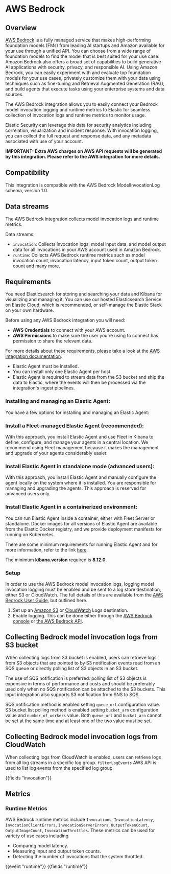 # AWS Bedrock

## Overview

[AWS Bedrock](https://docs.aws.amazon.com/bedrock/index.html) is a fully managed
service that makes high-performing foundation models (FMs) from leading AI
startups and Amazon available for your use through a unified API. You can choose
from a wide range of foundation models to find the model that is best suited for
your use case. Amazon Bedrock also offers a broad set of capabilities to build
generative AI applications with security, privacy, and responsible AI. Using
Amazon Bedrock, you can easily experiment with and evaluate top foundation
models for your use cases, privately customize them with your data using
techniques such as fine-tuning and Retrieval Augmented Generation (RAG), and
build agents that execute tasks using your enterprise systems and data sources.

The AWS Bedrock integration allows you to easily connect your Bedrock model
invocation logging and runtime metrics to Elastic for seamless collection of
invocation logs and runtime metrics to monitor usage. 

Elastic Security can leverage this data for security analytics including
correlation, visualization and incident response. With invocation logging, you
can collect the full request and response data, and any metadata associated with
use of your account.

**IMPORTANT: Extra AWS charges on AWS API requests will be generated by this
integration. Please refer to the AWS integration for more details.**

## Compatibility

This integration is compatible with the AWS Bedrock ModelInvocationLog schema,
version 1.0.


## Data streams

The AWS Bedrock integration collects model invocation logs and runtime metrics.

Data streams:
 - `invocation`: Collects invocation logs, model input data, and model output
   data for all invocations in your AWS account used in Amazon Bedrock.
 - `runtime`: Collects AWS Bedrock runtime metrics such as model invocation
   count, invocation latency, input token count, output token count and many
   more.   

## Requirements

You need Elasticsearch for storing and searching your data and Kibana for
visualizing and managing it. You can use our hosted Elasticsearch Service on
Elastic Cloud, which is recommended, or self-manage the Elastic Stack on your
own hardware.

Before using any AWS Bedrock integration you will need:

* **AWS Credentials** to connect with your AWS account.
* **AWS Permissions** to make sure the user you're using to connect has
  permission to share the relevant data.

For more details about these requirements, please take a look at the [AWS
integration
documentation](https://docs.elastic.co/integrations/aws#requirements).

- Elastic Agent must be installed.
- You can install only one Elastic Agent per host.
- Elastic Agent is required to stream data from the S3 bucket and ship the data
  to Elastic, where the events will then be processed via the integration's
  ingest pipelines.

### Installing and managing an Elastic Agent:

You have a few options for installing and managing an Elastic Agent:

### Install a Fleet-managed Elastic Agent (recommended):

With this approach, you install Elastic Agent and use Fleet in Kibana to define,
configure, and manage your agents in a central location. We recommend using
Fleet management because it makes the management and upgrade of your agents
considerably easier.

### Install Elastic Agent in standalone mode (advanced users):

With this approach, you install Elastic Agent and manually configure the agent
locally on the system where it is installed. You are responsible for managing
and upgrading the agents. This approach is reserved for advanced users only.

### Install Elastic Agent in a containerized environment:

You can run Elastic Agent inside a container, either with Fleet Server or
standalone. Docker images for all versions of Elastic Agent are available from
the Elastic Docker registry, and we provide deployment manifests for running on
Kubernetes.

There are some minimum requirements for running Elastic Agent and for more
information, refer to the link
[here](https://www.elastic.co/guide/en/fleet/current/elastic-agent-installation.html).

The minimum **kibana.version** required is **8.12.0**.


### Setup

In order to use the AWS Bedrock model invocation logs, logging model invocation
logging must be enabled and be sent to a log store destination, either S3 or
CloudWatch. The full details of this are available from the [AWS Bedrock User
Guide](https://docs.aws.amazon.com/bedrock/latest/userguide/model-invocation-logging.html),
but outlined here.

1. Set up an [Amazon
   S3](https://docs.aws.amazon.com/bedrock/latest/userguide/model-invocation-logging.html#setup-s3-destination)
   or
   [CloudWatch](https://docs.aws.amazon.com/bedrock/latest/userguide/model-invocation-logging.html#setup-cloudwatch-logs-destination)
   Logs destination.
2. Enable logging. This can be done either through the [AWS Bedrock
   console](https://docs.aws.amazon.com/bedrock/latest/userguide/model-invocation-logging.html#model-invocation-logging-console)
   or [the AWS Bedrock
   API](https://docs.aws.amazon.com/bedrock/latest/userguide/model-invocation-logging.html#using-apis-logging). 


## Collecting Bedrock model invocation logs from S3 bucket

When collecting logs from S3 bucket is enabled, users can retrieve logs from S3
objects that are pointed to by S3 notification events read from an SQS queue or
directly polling list of S3 objects in an S3 bucket. 

The use of SQS notification is preferred: polling list of S3 objects is
expensive in terms of performance and costs and should be preferably used only
when no SQS notification can be attached to the S3 buckets. This input
integration also supports S3 notification from SNS to SQS.

SQS notification method is enabled setting `queue_url` configuration value. S3
bucket list polling method is enabled setting `bucket_arn` configuration value
and `number_of_workers` value. Both `queue_url` and `bucket_arn` cannot be set
at the same time and at least one of the two value must be set.

## Collecting Bedrock model invocation logs from CloudWatch

When collecting logs from CloudWatch is enabled, users can retrieve logs from
all log streams in a specific log group. `filterLogEvents` AWS API is used to
list log events from the specified log group.

{{fields "invocation"}}

## Metrics

### Runtime Metrics

AWS Bedrock runtime metrics include `Invocations`, `InvocationLatency`,
`InvocationClientErrors`, `InvocationServerErrors`, `OutputTokenCount`,
`OutputImageCount`, `InvocationThrottles`. These metrics can be used for variety of use cases including 
 - Comparing model latency. 
 - Measuring input and output token counts.
 - Detecting the number of invocations that the system throttled.   

{{event "runtime"}}
{{fields "runtime"}}
